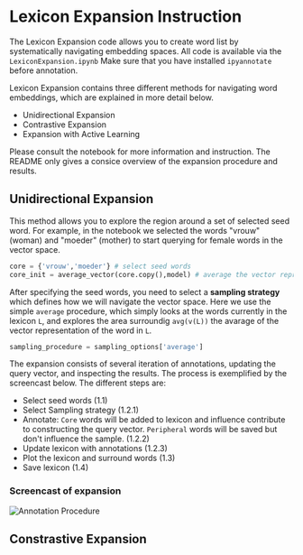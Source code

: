 # Lexicon Expansion Instruction

The Lexicon Expansion code allows you to create word list by systematically navigating embedding spaces. All code is available via the `LexiconExpansion.ipynb` Make sure that you have installed `ipyannotate` before annotation.

Lexicon Expansion contains three different methods for navigating word embeddings, which are explained in more detail below.

- Unidirectional Expansion
- Contrastive Expansion
- Expansion with Active Learning

Please consult the notebook for more information and instruction. The README only gives a consice overview of the expansion procedure and results.

## Unidirectional Expansion

This method allows you to explore the region around a set of selected seed word. For example, in the notebook we selected the words "vrouw" (woman) and "moeder" (mother) to start querying for female words in the vector space.

```python
core = {'vrouw','moeder'} # select seed words
core_init = average_vector(core.copy(),model) # average the vector representation of the selected seed words
```

After specifying the seed words, you need to select a **sampling strategy** which defines how we will navigate the vector space. Here we use the simple `average` procedure, which simply looks at the words currently in the lexicon `L`, and explores the area surroundig `avg(v(L))` the avarage of the vector representation of the word in `L`.

```python
sampling_procedure = sampling_options['average']
```


The expansion consists of several iteration of annotations, updating the query vector, and inspecting the results. The process is exemplified by the screencast below. The different steps are:
- Select seed words (1.1)
- Select Sampling strategy (1.2.1)
- Annotate: `Core` words will be added to lexicon and influence contribute to constructing the query vector. `Peripheral` words will be saved but don't influence the sample. (1.2.2)
- Update lexicon with annotations (1.2.3)
- Plot the lexicon and surround words (1.3)
- Save lexicon (1.4)


### Screencast of expansion

![Annotation Procedure](https://github.com/kasparvonbeelen/WordEmbeddingPlayground/blob/master/code/LexiconExpansion/img/annotation.gif)

## Constrastive Expansion



